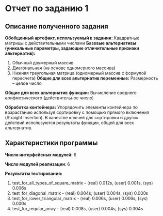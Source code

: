 # Отчет по заданию 1

## Описание полученного задания
**Обобщенный артефакт, используемый в задании:** Квадратные матрицы с действительными числами
**Базовые альтернативы
(уникальные параметры,
задающие отличительные
признаки альтернатив):**
1. Обычный двумерный
массив
2. Диагональная (на основе
одномерного массива)
3. Нижняя треугольная
матрица (одномерный массив с формулой пересчета)
**Общие для всех альтернатив переменные:** Размерность – целое число

**Общие для всех альтернатив функции:** Вычисление среднего арифметического (действительное число)

**Обработка контейнера:** Упорядочить элементы контейнера по возрастанию используя сортировку с помощью прямого включения (Straight Insertion). В качестве ключей для сортировки и других действий используются результаты функции, общей для всех альтернатив.

## Характеристики программы
**Число интерфейсных модулей**: 6

**Число модулей реализации**: 6

**Результаты тестирования:**
1. test_for_all_types_of_square_matrix - (real) 0.012s, (user) 0.001s, (sys) 0.006s
3. test_for_diagonal_matrix - (real) 0.004s, (user) 0.004s, (sys) 0.000s
4. test_for_lower_triangular_matrix - (real) 0.006s, (user) 0.006s, (sys) 0.000s
5. test_for_reqular_array - (real) 0.008s, (user) 0.004s, (sys) 0.004s
